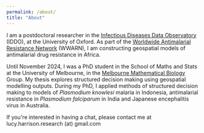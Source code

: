 ```yaml
---
permalink: /about/
title: "About"
---
```


I am a postdoctoral researcher in the <a href="https://www.iddo.org">Infectious Diseases Data Observatory</a> (IDDO), at the University of Oxford. As part of the <a href="https://www.iddo.org/wwarn">Worldwide Antimalarial Resistance Network</a> (WWARN), I am constructing geospatial models of antimalarial drug resistance in Africa.

Until November 2024, I was a PhD student in the School of Maths and Stats at the University of Melbourne, in the <a href="https://mathematical-biology.science.unimelb.edu.au">Melbourne Mathematical Biology</a> Group. My thesis explores structured decision making using geospatial modelling outputs. During my PhD, I applied methods of structured decision making to models of <i>Plasmodium knowlesi</i> malaria in Indonesia, antimalarial resistance in <i>Plasmodium falciparum</i> in India and Japanese encephalitis virus in Australia.

If you're interested in having a chat, please contact me at lucy.harrison.research (at) gmail.com